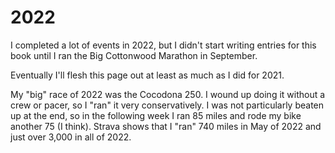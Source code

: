 # 2022

I completed a lot of events in 2022, but I didn't start writing entries for
this book until I ran the Big Cottonwood Marathon in September.

Eventually I'll flesh this page out at least as much as I did for 2021.

My "big" race of 2022 was the Cocodona 250. I wound up doing it
without a crew or pacer, so I "ran" it very conservatively.  I was not
particularly beaten up at the end, so in the following week I ran 85
miles and rode my bike another 75 (I think).  Strava shows that I
"ran" 740 miles in May of 2022 and just over 3,000 in all of 2022.
